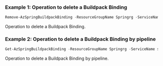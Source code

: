 ### Example 1: Operation to delete a Buildpack Binding
```powershell
Remove-AzSpringBuildpackBinding -ResourceGroupName Springrg -ServiceName sspring-portal01 -BuilderName default -Name binging01
```

Operation to delete a Buildpack Binding.

### Example 2: Operation to delete a Buildpack Binding by pipeline
```powershell
Get-AzSpringBuildpackBinding -ResourceGroupName Springrg -ServiceName sspring-portal01 -BuilderName default -Name binging01 | Remove-AzSpringBuildpackBinding
```

Operation to delete a Buildpack Binding by pipeline.